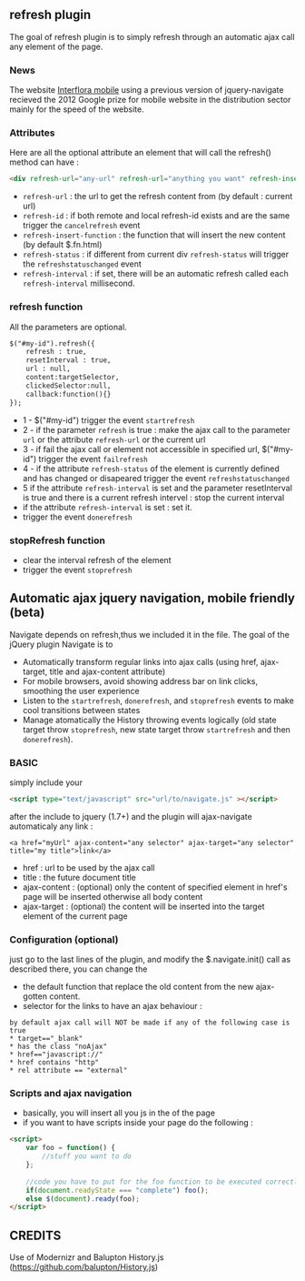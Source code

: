 ## refresh plugin

The goal of refresh plugin is to simply refresh through an automatic ajax call any element of the page. 

### News

The website <a href="http://mobile.interflora.fr">Interflora mobile</a> using a previous version of jquery-navigate recieved the 2012 Google prize for mobile website in the distribution sector mainly for the speed of the website.

### Attributes

Here are all the optional attribute an element that will call the refresh() method can have :

```html
<div refresh-url="any-url" refresh-url="anything you want" refresh-insert-function="any jquery function or plain function" refresh-status="any-string" refresh-interval="any-number"></div>
```

* `refresh-url` : the url to get the refresh content from (by default : current url)
* `refresh-id` : if both remote and local refresh-id exists and are the same trigger the `cancelrefresh` event
* `refresh-insert-function` : the function that will insert the new content (by default $.fn.html)
* `refresh-status` : if different from current div `refresh-status` will trigger the `refreshstatuschanged` event
* `refresh-interval` : if set, there will be an automatic refresh called each `refresh-interval` millisecond.

### refresh function

All the parameters are optional.

```html
$("#my-id").refresh({
    refresh : true, 
    resetInterval : true, 
    url : null,
    content:targetSelector, 
    clickedSelector:null,
    callback:function(){}
});
```

* 1 - $("#my-id") trigger the event `startrefresh`
* 2 - if the parameter `refresh` is true : make the ajax call to the parameter `url` or the attribute `refresh-url` or the current url
* 3 - if fail the ajax call or element not accessible in specified url, $("#my-id") trigger the event `failrefresh`
* 4 - if the attribute `refresh-status` of the element is currently defined and has changed or disapeared trigger the event `refreshstatuschanged`
* 5 if the attribute `refresh-interval` is set and the parameter resetInterval is true and there is a current refresh intervel : stop the current interval
* if the attribute `refresh-interval` is set : set it.
* trigger the event `donerefresh`

### stopRefresh function

* clear the interval refresh of the element
* trigger the event `stoprefresh`

## Automatic ajax jquery navigation, mobile friendly (beta)

Navigate depends on refresh,thus we included it in the file. 
The goal of the jQuery plugin Navigate is to

*  Automatically transform regular links into ajax calls (using href, ajax-target, title and ajax-content attribute)
*  For mobile browsers, avoid showing address bar on link clicks, smoothing the user experience
*  Listen to the `startrefresh`, `donerefresh`, and `stoprefresh` events to make cool transitions between states
*  Manage atomatically the History throwing events logically (old state target throw `stoprefresh`, new state target throw `startrefresh` and then `donerefresh`).

### BASIC
simply include your 

```html
<script type="text/javascript" src="url/to/navigate.js" ></script>
```

after the include to jquery (1.7+) and the plugin will ajax-navigate automaticaly any link :

```
<a href="myUrl" ajax-content="any selector" ajax-target="any selector" title="my title">link</a>
```

* href : url to be used by the ajax call
* title : the future document title
* ajax-content : (optional) only the content of specified element in href's page will be inserted otherwise all body content
* ajax-target : (optional) the content will be inserted into the target element of the current page

### Configuration (optional)

just go to the last lines of the plugin, and modify the $.navigate.init() call as described there, you can change the 

* the default function that replace the old content from the new ajax-gotten content.
* selector for the links to have an ajax behaviour : 

```
by default ajax call will NOT be made if any of the following case is true
* target=="_blank"
* has the class "noAjax"
* href=="javascript://"
* href contains "http"
* rel attribute == "external"
```

### Scripts and ajax navigation  

* basically, you will insert all you js in the <head> of the page
* if you want to have scripts inside your page do the following : 

```html
<script>
	var foo = function() {
		//stuff you want to do
	};
	
    //code you have to put for the foo function to be executed correctly
	if(document.readyState === "complete") foo();
	else $(document).ready(foo);
</script>
```

## CREDITS
Use of Modernizr and Balupton History.js (https://github.com/balupton/History.js)
